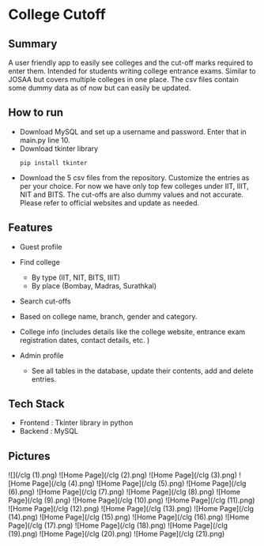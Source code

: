 # College Cutoff
 
## Summary
A user friendly app to easily see colleges and the cut-off marks required to enter them. Intended for students writing college entrance exams. Similar to JOSAA but covers multiple colleges in one place. The csv files contain some dummy data as of now but can easily be updated.

## How to run
- Download MySQL and set up a username and password. Enter that in main.py line 10.
- Download tkinter library
  ```
  pip install tkinter
  ```
- Download the 5 csv files from the repository. Customize the entries as per your choice. For now we have only top few colleges under IIT, IIIT, NIT and BITS. The cut-offs are also dummy values and not accurate. Please refer to official websites and update as needed.

## Features
- Guest profile
 - Find college
   - By type (IIT, NIT, BITS, IIIT)
   - By place (Bombay, Madras, Surathkal)
 - Search cut-offs
  - Based on college name, branch, gender and category.
 - College info (includes details like the college website, entrance exam registration dates, contact details, etc. )
   
- Admin profile
   - See all tables in the database, update their contents, add and delete entries.
 
## Tech Stack 
- Frontend : Tkinter library in python
- Backend : MySQL
     
## Pictures

![](/clg (1).png)
![Home Page](/clg (2).png)
![Home Page](/clg (3).png)
![Home Page](/clg (4).png)
![Home Page](/clg (5).png)
![Home Page](/clg (6).png)
![Home Page](/clg (7).png)
![Home Page](/clg (8).png)
![Home Page](/clg (9).png)
![Home Page](/clg (10).png)
![Home Page](/clg (11).png)
![Home Page](/clg (12).png)
![Home Page](/clg (13).png)
![Home Page](/clg (14).png)
![Home Page](/clg (15).png)
![Home Page](/clg (16).png)
![Home Page](/clg (17).png)
![Home Page](/clg (18).png)
![Home Page](/clg (19).png)
![Home Page](/clg (20).png)
![Home Page](/clg (21).png)

